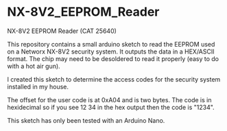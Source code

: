 # NX-8V2_EEPROM_Reader
NX-8V2 EEPROM Reader (CAT 25640)

This repository contains a small arduino sketch to read the EEPROM used on a Networx NX-8V2 security system. It outputs the data in a HEX/ASCII format. The chip may need to be desoldered to read it properly (easy to do with a hot air gun).

I created this sketch to determine the access codes for the security system installed in my house.

The offset for the user code is at 0xA04 and is two bytes. The code is in hexidecimal so if you see 12 34 in the hex output then the code is "1234".

This sketch has only been tested with an Arduino Nano.
